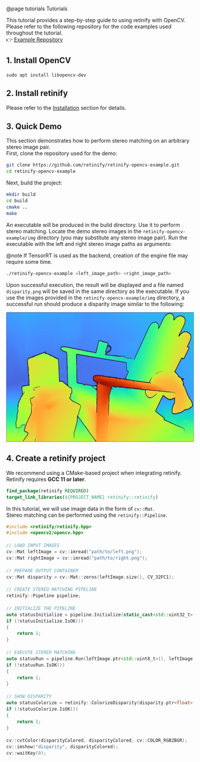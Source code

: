 @page tutorials Tutorials

This tutorial provides a step-by-step guide to using retinify with OpenCV. Please refer to the following repository for the code examples used throughout the tutorial.  
👉 [Example Repository](https://github.com/retinify/retinify-opencv-template)
  
## 1. Install OpenCV
```
sudo apt install libopencv-dev
```

## 2. Install retinify
Please refer to the [Installation](installation.html) section for details.  

## 3. Quick Demo
This section demonstrates how to perform stereo matching on an arbitrary stereo image pair.  
First, clone the repository used for the demo:  

```bash
git clone https://github.com/retinify/retinify-opencv-example.git
cd retinify-opencv-example
```

Next, build the project:  

```bash
mkdir build
cd build
cmake ..
make
```

An executable will be produced in the build directory. Use it to perform stereo matching. Locate the demo stereo images in the `retinify-opencv-example/img` directory (you may substitute any stereo image pair). Run the executable with the left and right stereo image paths as arguments:

@note
If TensorRT is used as the backend, creation of the engine file may require some time.

```bash
./retinify-opencv-example <left_image_path> <right_image_path>
```

Upon successful execution, the result will be displayed and a file named `disparity.png` will be saved in the same directory as the executable. If you use the images provided in the `retinify-opencv-example/img` directory, a successful run should produce a disparity image similar to the following:

![demo_output](https://raw.githubusercontent.com/retinify/retinify-opencv-example/main/img/disparity.png)
  
## 4. Create a retinify project
We recommend using a CMake-based project when integrating retinify.  
Retinify requires **GCC 11 or later**.  
```cmake
find_package(retinify REQUIRED)
target_link_libraries(${PROJECT_NAME} retinify::retinify)
```

In this tutorial, we will use image data in the form of `cv::Mat`.  
Stereo matching can be performed using the `retinify::Pipeline`.  
  
```cpp
#include <retinify/retinify.hpp>
#include <opencv2/opencv.hpp>

// LOAD INPUT IMAGES
cv::Mat leftImage = cv::imread("path/to/left.png");
cv::Mat rightImage = cv::imread("path/to/right.png");

// PREPARE OUTPUT CONTAINER
cv::Mat disparity = cv::Mat::zeros(leftImage.size(), CV_32FC1);

// CREATE STEREO MATCHING PIPELINE
retinify::Pipeline pipeline;

// INITIALIZE THE PIPELINE
auto statusInitialize = pipeline.Initialize(static_cast<std::uint32_t>(leftImage.cols), static_cast<std::uint32_t>(leftImage.rows));
if (!statusInitialize.IsOK())
{
    return 1;
}

// EXECUTE STEREO MATCHING
auto statusRun = pipeline.Run(leftImage.ptr<std::uint8_t>(), leftImage.step[0], rightImage.ptr<std::uint8_t>(), rightImage.step[0], disparity.ptr<float>(), disparity.step[0]);
if (!statusRun.IsOK())
{
    return 1;
}

// SHOW DISPARITY
auto statusColorize = retinify::ColorizeDisparity(disparity.ptr<float>(), disparity.step[0], disparityColored.ptr<std::uint8_t>(), disparityColored.step[0], disparity.cols, disparity.rows, 256.0F);
if (!statusColorize.IsOK())
{
    return 1;
}

cv::cvtColor(disparityColored, disparityColored, cv::COLOR_RGB2BGR);
cv::imshow("disparity", disparityColored);
cv::waitKey(0);
```

